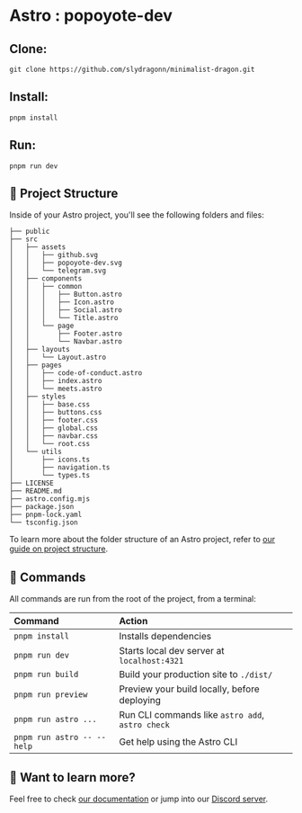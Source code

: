 # Astro : popoyote-dev


## Clone:
```
git clone https://github.com/slydragonn/minimalist-dragon.git
```

## Install:

```
pnpm install
```

## Run:
```
pnpm run dev
```



## 🚀 Project Structure

Inside of your Astro project, you'll see the following folders and files:

```text
├── public
├── src
│   ├── assets
│   │   ├── github.svg
│   │   ├── popoyote-dev.svg
│   │   └── telegram.svg
│   ├── components
│   │   ├── common
│   │   │   ├── Button.astro
│   │   │   ├── Icon.astro
│   │   │   ├── Social.astro
│   │   │   └── Title.astro
│   │   └── page
│   │       ├── Footer.astro
│   │       └── Navbar.astro
│   ├── layouts
│   │   └── Layout.astro
│   ├── pages
│   │   ├── code-of-conduct.astro
│   │   ├── index.astro
│   │   └── meets.astro
│   ├── styles
│   │   ├── base.css
│   │   ├── buttons.css
│   │   ├── footer.css
│   │   ├── global.css
│   │   ├── navbar.css
│   │   └── root.css
│   └── utils
│       ├── icons.ts
│       ├── navigation.ts
│       └── types.ts
├── LICENSE
├── README.md
├── astro.config.mjs
├── package.json
├── pnpm-lock.yaml
└── tsconfig.json
```

To learn more about the folder structure of an Astro project, refer to [our guide on project structure](https://docs.astro.build/en/basics/project-structure/).

## 🧞 Commands

All commands are run from the root of the project, from a terminal:

| Command                   | Action                                           |
| :------------------------ | :----------------------------------------------- |
| `pnpm install`             | Installs dependencies                            |
| `pnpm run dev`             | Starts local dev server at `localhost:4321`      |
| `pnpm run build`           | Build your production site to `./dist/`          |
| `pnpm run preview`         | Preview your build locally, before deploying     |
| `pnpm run astro ...`       | Run CLI commands like `astro add`, `astro check` |
| `pnpm run astro -- --help` | Get help using the Astro CLI                     |

## 👀 Want to learn more?

Feel free to check [our documentation](https://docs.astro.build) or jump into our [Discord server](https://astro.build/chat).